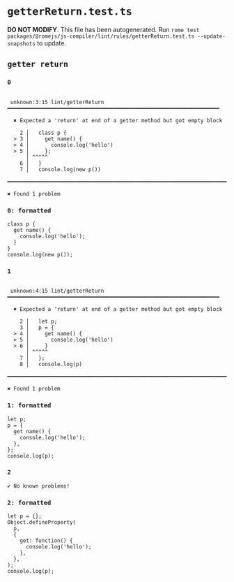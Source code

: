 # `getterReturn.test.ts`

**DO NOT MODIFY**. This file has been autogenerated. Run `rome test packages/@romejs/js-compiler/lint/rules/getterReturn.test.ts --update-snapshots` to update.

## `getter return`

### `0`

```

 unknown:3:15 lint/getterReturn ━━━━━━━━━━━━━━━━━━━━━━━━━━━━━━━━━━━━━━━━━━━━━━━━━━━━━━━━━━━━━━━━━━━━

  ✖ Expected a 'return' at end of a getter method but got empty block

    2 │   class p {
  > 3 │     get name() {
  > 4 │       console.log('hello')
  > 5 │     };
      │ ^^^^^
    6 │   }
    7 │   console.log(new p())

━━━━━━━━━━━━━━━━━━━━━━━━━━━━━━━━━━━━━━━━━━━━━━━━━━━━━━━━━━━━━━━━━━━━━━━━━━━━━━━━━━━━━━━━━━━━━━━━━━━━

✖ Found 1 problem

```

### `0: formatted`

```
class p {
  get name() {
    console.log('hello');
  }
}
console.log(new p());

```

### `1`

```

 unknown:4:15 lint/getterReturn ━━━━━━━━━━━━━━━━━━━━━━━━━━━━━━━━━━━━━━━━━━━━━━━━━━━━━━━━━━━━━━━━━━━━

  ✖ Expected a 'return' at end of a getter method but got empty block

    2 │   let p;
    3 │   p = {
  > 4 │     get name() {
  > 5 │       console.log('hello')
  > 6 │     }
      │ ^^^^^
    7 │   };
    8 │   console.log(p)

━━━━━━━━━━━━━━━━━━━━━━━━━━━━━━━━━━━━━━━━━━━━━━━━━━━━━━━━━━━━━━━━━━━━━━━━━━━━━━━━━━━━━━━━━━━━━━━━━━━━

✖ Found 1 problem

```

### `1: formatted`

```
let p;
p = {
  get name() {
    console.log('hello');
  },
};
console.log(p);

```

### `2`

```
✔ No known problems!

```

### `2: formatted`

```
let p = {};
Object.defineProperty(
  p,
  {
    get: function() {
      console.log('hello');
    },
  },
);
console.log(p);

```
